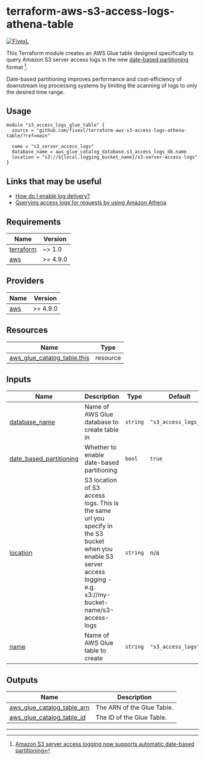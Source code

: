 # terraform-aws-s3-access-logs-athena-table
[![FivexL](https://releases.fivexl.io/fivexlbannergit.jpg)](https://fivexl.io/)

This Terraform module creates an AWS Glue table designed specifically to query Amazon S3 server access logs in the new [date-based partitioning](https://aws.amazon.com/about-aws/whats-new/2023/11/amazon-s3-server-access-logging-date-partitioning/) format [^1].

Date-based partitioning improves performance and cost-efficiency of downstream log processing systems by limiting the scanning of logs to only the desired time range.

## Usage
```hcl
module "s3_access_logs_glue_table" {
  source = "github.com/fivexl/terraform-aws-s3-access-logs-athena-table/?ref=main"

  name = "s3_server_access_logs"
  database_name = aws_glue_catalog_database.s3_access_logs_db.name
  location = "s3://${local.logging_bucket_name}/s3-server-access-logs"
}
```


## Links that may be useful
- [How do I enable log delivery?](https://docs.aws.amazon.com/AmazonS3/latest/userguide/ServerLogs.html#server-access-logging-overview)
- [Querying access logs for requests by using Amazon Athena](https://docs.aws.amazon.com/AmazonS3/latest/userguide/using-s3-access-logs-to-identify-requests.html#querying-s3-access-logs-for-requests)



<!-- BEGIN_TF_DOCS -->
## Requirements

| Name | Version |
|------|---------|
| <a name="requirement_terraform"></a> [terraform](#requirement\_terraform) | ~> 1.0 |
| <a name="requirement_aws"></a> [aws](#requirement\_aws) | >= 4.9.0 |

## Providers

| Name | Version |
|------|---------|
| <a name="provider_aws"></a> [aws](#provider\_aws) | >= 4.9.0 |

## Resources

| Name | Type |
|------|------|
| [aws_glue_catalog_table.this](https://registry.terraform.io/providers/hashicorp/aws/latest/docs/resources/glue_catalog_table) | resource |

## Inputs

| Name | Description | Type | Default | Required |
|------|-------------|------|---------|:--------:|
| <a name="input_database_name"></a> [database\_name](#input\_database\_name) | Name of AWS Glue database to create table in | `string` | `"s3_access_logs_db"` | no |
| <a name="input_date_based_partitioning"></a> [date\_based\_partitioning](#input\_date\_based\_partitioning) | Whether to enable date-based partitioning | `bool` | `true` | no |
| <a name="input_location"></a> [location](#input\_location) | S3 location of S3 access logs. This is the same url you specify in the S3 bucket when you enable S3 server access logging - e.g. s3://my-bucket-name/s3-access-logs | `string` | n/a | yes |
| <a name="input_name"></a> [name](#input\_name) | Name of AWS Glue table to create | `string` | `"s3_access_logs"` | no |

## Outputs

| Name | Description |
|------|-------------|
| <a name="output_aws_glue_catalog_table_arn"></a> [aws\_glue\_catalog\_table\_arn](#output\_aws\_glue\_catalog\_table\_arn) | The ARN of the Glue Table. |
| <a name="output_aws_glue_catalog_table_id"></a> [aws\_glue\_catalog\_table\_id](#output\_aws\_glue\_catalog\_table\_id) | The ID of the Glue Table. |
<!-- END_TF_DOCS -->


---
[^1]: [Amazon S3 server access logging now supports automatic date-based partitioning](https://aws.amazon.com/about-aws/whats-new/2023/11/amazon-s3-server-access-logging-date-partitioning/)
